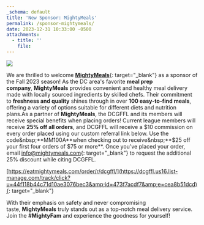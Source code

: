 ```yaml
---
_schema: default
title: 'New Sponsor: MightyMeals'
permalink: /sponsor-mightymeals/
date: 2023-12-31 10:33:00 -0500
attachments:
  - title: ''
    file:
---
```

![](https://mightymeals.com/static/media/mightymeals_logo.b4bb0b378bc56caa96d0.png)

We are thrilled to welcome&nbsp;[**MightyMeals**](https://dcgffl.us16.list-manage.com/track/click?u=44f118b44c71d10ae3076bec3&amp;id=a937c111d1&amp;e=cea8b51dcd){: target="_blank"}&nbsp;as a sponsor of the Fall 2023 season! As the DC area's favorite&nbsp;**meal prep company**,&nbsp;**MightyMeals**&nbsp;provides convenient and healthy meal delivery made with locally sourced ingredients by skilled chefs. Their commitment to&nbsp;**freshness and quality**&nbsp;shines through in over&nbsp;**100 easy-to-find meals**, offering a variety of options suitable for different diets and nutrition plans.As a partner of&nbsp;**MightyMeals**, the DCGFFL and its members will receive special benefits when placing orders! Current league members will receive&nbsp;**25% off all orders**, and DCGFFL will receive a $10 commission on every order placed using our custom referral link below. Use the code&nbsp;**MM100A**when checking out to receive&nbsp;**$25 off your first four orders of $75 or more**. Once you've placed your order, email&nbsp;[info@mightymeals.com](mailto:info@mightymeals.com){: target="_blank"}&nbsp;to request the additional 25% discount while citing DCGFFL.&nbsp;

[https://eatmightymeals.com/order/r/dcgffl/](https://dcgffl.us16.list-manage.com/track/click?u=44f118b44c71d10ae3076bec3&amp;id=473f7acdf7&amp;e=cea8b51dcd){: target="_blank"}

With their emphasis on safety and never compromising taste,&nbsp;**MightyMeals**&nbsp;truly stands out as a top-notch meal delivery service. Join the&nbsp;**\#MightyFam**&nbsp;and experience the goodness for yourself!